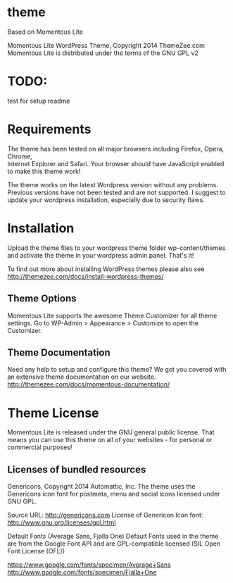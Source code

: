 # theme
Based on Momentous Lite

Momentous Lite WordPress Theme, Copyright 2014 ThemeZee.com
Momentous Lite is distributed under the terms of the GNU GPL v2

# TODO:
test for setup readme


# Requirements

The theme has been tested on all major browsers including Firefox, Opera, Chrome,  
Internet Explorer and Safari. Your browser should have JavaScript enabled to make this theme work!

The theme works on the latest Wordpress version without any problems. Previous versions have not been tested and are not supported. I suggest to update your wordpress installation, especially due to security flaws.


# Installation

Upload the theme files to your wordpress theme folder wp-content/themes and activate the theme in
your wordpress admin panel. That's it!

To find out more about installing WordPress themes please also see http://themezee.com/docs/install-wordpress-themes/


## Theme Options

Momentous Lite supports the awesome Theme Customizer for all theme settings. 
Go to WP-Admin > Appearance > Customize to open the Customizer.


## Theme Documentation

Need any help to setup and configure this theme? We got you covered with an extensive theme documentation on our website.
http://themezee.com/docs/momentous-documentation/


# Theme License

Momentous Lite is released under the GNU general public license. 
That means you can use this theme on all of your websites - for personal or commercial purposes!


## Licenses of bundled resources

Genericons, Copyright 2014 Automattic, Inc.
The theme uses the Genericons icon font for postmeta, menu and social icons licensed under GNU GPL.

Source URL: http://genericons.com
License of Genericon Icon font: http://www.gnu.org/licenses/gpl.html


Default Fonts (Average Sans, Fjalla One)
Default Fonts used in the theme are from the Google Font API and are GPL-compatible licensed (SIL Open Font License (OFL))

https://www.google.com/fonts/specimen/Average+Sans
http://www.google.com/fonts/specimen/Fjalla+One